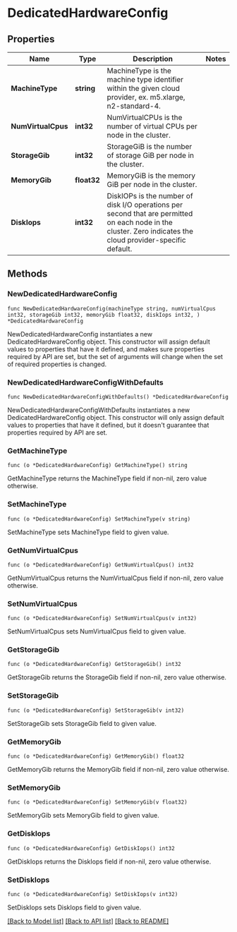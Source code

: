 # DedicatedHardwareConfig

## Properties

Name | Type | Description | Notes
------------ | ------------- | ------------- | -------------
**MachineType** | **string** | MachineType is the machine type identifier within the given cloud provider, ex. m5.xlarge, n2-standard-4. | 
**NumVirtualCpus** | **int32** | NumVirtualCPUs is the number of virtual CPUs per node in the cluster. | 
**StorageGib** | **int32** | StorageGiB is the number of storage GiB per node in the cluster. | 
**MemoryGib** | **float32** | MemoryGiB is the memory GiB per node in the cluster. | 
**DiskIops** | **int32** | DiskIOPs is the number of disk I/O operations per second that are permitted on each node in the cluster. Zero indicates the cloud provider-specific default. | 

## Methods

### NewDedicatedHardwareConfig

`func NewDedicatedHardwareConfig(machineType string, numVirtualCpus int32, storageGib int32, memoryGib float32, diskIops int32, ) *DedicatedHardwareConfig`

NewDedicatedHardwareConfig instantiates a new DedicatedHardwareConfig object.
This constructor will assign default values to properties that have it defined,
and makes sure properties required by API are set, but the set of arguments
will change when the set of required properties is changed.

### NewDedicatedHardwareConfigWithDefaults

`func NewDedicatedHardwareConfigWithDefaults() *DedicatedHardwareConfig`

NewDedicatedHardwareConfigWithDefaults instantiates a new DedicatedHardwareConfig object.
This constructor will only assign default values to properties that have it defined,
but it doesn't guarantee that properties required by API are set.

### GetMachineType

`func (o *DedicatedHardwareConfig) GetMachineType() string`

GetMachineType returns the MachineType field if non-nil, zero value otherwise.

### SetMachineType

`func (o *DedicatedHardwareConfig) SetMachineType(v string)`

SetMachineType sets MachineType field to given value.

### GetNumVirtualCpus

`func (o *DedicatedHardwareConfig) GetNumVirtualCpus() int32`

GetNumVirtualCpus returns the NumVirtualCpus field if non-nil, zero value otherwise.

### SetNumVirtualCpus

`func (o *DedicatedHardwareConfig) SetNumVirtualCpus(v int32)`

SetNumVirtualCpus sets NumVirtualCpus field to given value.

### GetStorageGib

`func (o *DedicatedHardwareConfig) GetStorageGib() int32`

GetStorageGib returns the StorageGib field if non-nil, zero value otherwise.

### SetStorageGib

`func (o *DedicatedHardwareConfig) SetStorageGib(v int32)`

SetStorageGib sets StorageGib field to given value.

### GetMemoryGib

`func (o *DedicatedHardwareConfig) GetMemoryGib() float32`

GetMemoryGib returns the MemoryGib field if non-nil, zero value otherwise.

### SetMemoryGib

`func (o *DedicatedHardwareConfig) SetMemoryGib(v float32)`

SetMemoryGib sets MemoryGib field to given value.

### GetDiskIops

`func (o *DedicatedHardwareConfig) GetDiskIops() int32`

GetDiskIops returns the DiskIops field if non-nil, zero value otherwise.

### SetDiskIops

`func (o *DedicatedHardwareConfig) SetDiskIops(v int32)`

SetDiskIops sets DiskIops field to given value.


[[Back to Model list]](../README.md#documentation-for-models) [[Back to API list]](../README.md#documentation-for-api-endpoints) [[Back to README]](../README.md)


